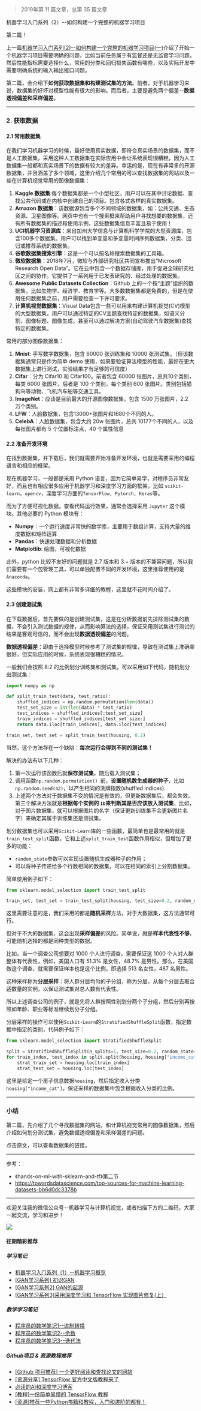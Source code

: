 
> 2019年第 11 篇文章，总第 35 篇文章

机器学习入门系列（2）--如何构建一个完整的机器学习项目

第二篇！

上一篇[机器学习入门系列(2)--如何构建一个完整的机器学习项目(一)](https://mp.weixin.qq.com/s/nMG5Z3CPdwhg4XQuMbNqbw)介绍了开始一个机器学习项目需要明确的问题，比如当前任务属于有监督还是无监督学习问题，然后性能指标需要选择什么，常用的分类和回归损失函数有哪些，以及实际开发中需要明确系统的输入输出接口问题。

第二篇，会介绍下**如何获取数据集和构建测试集的方法**。前者，对于机器学习来说，数据集的好坏对模型性能有很大的影响。而后者，主要是避免两个偏差--**数据透视偏差和采样偏差**。

---
### 2. 获取数据

#### 2.1 常用数据集

在我们学习机器学习的时候，最好使用真实数据，即符合真实场景的数据集，而不是人工数据集，采用这种人工数据集在实际应用中会让系统表现很糟糕，因为人工数据集一般都和真实场景下的数据有较大的差异。幸运的是，现在有非常多的开源数据集，并且涵盖了多个领域，这里介绍几个常用的可以查找数据集的网站以及一些在计算机视觉常用的图像数据集：

1. **Kaggle 数据集**:每个数据集都是一个小型社区，用户可以在其中讨论数据、查找公共代码或在内核中创建自己的项目。包含各式各样的真实数据集。
2. **Amazon 数据集**：该数据源包含多个不同领域的数据集，如：公共交通、生态资源、卫星图像等。网页中也有一个搜索框来帮助用户寻找想要的数据集，还有所有数据集的描述和使用示例，这些数据集信息丰富且易于使用！
3. **UCI机器学习资源库**：来自加州大学信息与计算机科学学院的大型资源库，包含100多个数据集。用户可以找到单变量和多变量时间序列数据集，分类、回归或推荐系统的数据集。
4. **谷歌数据集搜索引擎**：这是一个可以按名称搜索数据集的工具箱。
5. **微软数据集**：2018年7月，微软与外部研究社区共同宣布推出“Microsoft Research Open Data”。它在云中包含一个数据存储库，用于促进全球研究社区之间的协作。它提供了一系列用于已发表研究的、经过处理的数据集。
6. **Awesome Public Datasets Collection**：Github 上的一个按“主题”组织的数据集，比如生物学、经济学、教育学等。大多数数据集都是免费的，但是在使用任何数据集之前，用户需要检查一下许可要求。
7. **计算机视觉数据集**：Visual Data包含一些可以用来构建计算机视觉(CV)模型的大型数据集。用户可以通过特定的CV主题查找特定的数据集，如语义分割、图像标题、图像生成，甚至可以通过解决方案(自动驾驶汽车数据集)查找特定的数据集。

常用的部分图像数据集：

1. **Mnist**: 手写数字数据集，包含 60000 张训练集和 10000 张测试集。（但该数据集通常只是作为简单 demo 使用，如果要验证算法模型的性能，最好在更大数据集上进行测试，实验结果才有足够的可信度）
2. **Cifar**：分为 Cifar10 和 Cifar100。前者包含 60000 张图片，总共10个类别，每类 6000 张图片。后者是 100 个类别，每个类别 600 张图片。类别包括猫狗鸟等动物、飞机汽车船等交通工具。
3. **ImageNet**：应该是目前最大的开源图像数据集，包含 1500 万张图片，2.2 万个类别。
4. **LFW**：人脸数据集，包含13000+张图片和1680个不同的人。
5. **CelebA**：人脸数据集，包含大约 20w 张图片，总共 10177个不同的人，以及每张图片都有 5 个位置标注点，40 个属性信息


#### 2.2 准备开发环境

在找到数据集，并下载后，我们就需要开始准备开发环境，也就是需要采用的编程语言和相应的框架。

现在机器学习，一般都是采用 Python 语言，因为它简单易学，对程序员非常友好，而且也有相应很多应用于机器学习和深度学习方面的框架，比如 `scikit-learn`，`opencv`，深度学习方面的`TensorFlow, Pytorch, Keras`等。

而为了方便可视化数据，查看代码运行效果，通常会选择采用 `Jupyter` 这个模块。其他必要的 Python 模块有：

- **Numpy**：一个运行速度非常快的数学库，主要用于数组计算，支持大量的维度数据和矩阵运算
- **Pandas**：快速处理数据和分析数据
- **Matplotlib**: 绘图，可视化数据

此外，python 比较不友好的问题就是 2.7 版本和 3.+ 版本的不兼容问题，所以我们需要有一个包管理工具，可以单独配置不同的开发环境，这里推荐使用的是 `Anaconda`。

这些模块的安装，网上都有非常多详细的教程，这里就不花时间介绍了。

#### 2.3 创建测试集

在下载数据后，首先要做的是创建测试集，这是在分析数据前先排除测试集的数据，不会引入测试数据的规律，从而影响算法的选择，保证采用测试集进行测试的结果是客观可信的，而不会出现**数据透视偏差**的问题。

**数据透视偏差**：即由于选择模型时候参考了测试集的规律，导致在测试集上准确率很好，但实际应用的时候，系统表现很糟糕的情况。

一般我们会按照 8:2 的比例划分训练集和测试集，可以采用如下代码，随机划分出测试集：

```python
import numpy as np

def split_train_test(data, test_ratio):
    shuffled_indices = np.random.permutation(len(data))
    test_set_size = int(len(data) * test_ratio)
    test_indices = shuffled_indices[:test_set_size]
    train_indices = shuffled_indices[test_set_size:]
    return data.iloc[train_indices], data.iloc[test_indices]

train_set, test_set = split_train_test(housing, 0.2)
```

当然，这个方法存在一个缺陷：**每次运行会得到不同的测试集！**

解决的办法有以下几种：

1. 第一次运行该函数后就**保存测试集**，随后载入测试集；
2. 调用函数`np.random.permutation() `前，**设置随机数生成器的种子**，比如`np.random.seed(42)`，以产生相同的洗牌指数(shuffled indices).
3. 上述两个方法对于数据集不变的情况是有效的，但更新数据集后，都会失效。第三个解决方法就是**根据每个实例的 `ID`来判断其是否应该放入测试集**，比如，对于图片数据集，就可以根据图片的名字（保证更新训练集不会更新图片名字）来确定其属于训练集还是测试集。

划分数据集也可以采用`Scikit-Learn`库的一些函数，最简单也是最常用的就是 `train_test_split`函数，它和上述`split_train_test`函数作用相似，但增加了更多的功能：

- `random_state`参数可以实现设置随机生成器种子的作用；
- 可以将种子传递给多个行数相同的数据集，可以在相同的索引上分割数据集。

简单使用例子如下：

```python
from sklearn.model_selection import train_test_split

train_set, test_set = train_test_split(housing, test_size=0.2, random_state=42)
```

这里需要注意的是，我们采用的都是**随机采样**方法，对于大数据集，这方法通常可行。

但对于不大的数据集，这会出现**采样偏差**的风险。简单说，就是**样本代表性不够**，可能随机选择的都是同种类型的数据。

比如，当一个调查公司想要对 1000 个人进行调查，需要保证这 1000 个人对人群整体有代表性，例如，美国人口有 51.3% 是女性，48.7% 是男性。那么，在美国做这个调查，就需要保证样本也是这个比例，即选择 513 名女性，487 名男性。

这种采样称为**分层采样**：将人群分层均匀的子分组，称为分层，从每个分层去取合适数量的实例，以保证测试集对总人数有代表性。

所以上述调查公司的例子，就是先将人群按照性别划分两个子分组，然后分别再按照如年龄、职业等标准继续划分子分组。

分层采样的操作可以使用`Scikit-Learn`的`StratifiedShuffleSplit`函数，指定数据中指定的类别，代码例子如下：

```python
from sklearn.model_selection import StratifiedShuffleSplit

split = StratifiedShuffleSplit(n_splits=1, test_size=0.2, random_state=42)
for train_index, test_index in split.split(housing, housing["income_cat"]):
    strat_train_set = housing.loc[train_index]
    strat_test_set = housing.loc[test_index]
```

这里是给定一个房子信息数据`housing`，然后指定收入分类`housing["income_cat"]`，保证采样的数据集中包含根据收入分类的比例。


---
### 小结

第二篇，先介绍了几个寻找数据集的网站，和计算机视觉常用的图像数据集，然后介绍如何划分测试集，避免数据透视偏差和采样偏差的问题。

点击原文，可以查看数据集的链接。

---
参考：

- 《hands-on-ml-with-sklearn-and-tf》第二节
- https://towardsdatascience.com/top-sources-for-machine-learning-datasets-bb6d0dc3378b

---
欢迎关注我的微信公众号--机器学习与计算机视觉，或者扫描下方的二维码，大家一起交流，学习和进步！

![](https://cai-images-1257823952.cos.ap-beijing.myqcloud.com/qrcode_new.jpg)


#### 往期精彩推荐

##### 学习笔记

- [机器学习入门系列（1）--机器学习概览](https://mp.weixin.qq.com/s/r_UkF_Eys4dTKMH7DNJyTA)
- [[GAN学习系列] 初识GAN](https://mp.weixin.qq.com/s?__biz=MzU5MDY5OTI5MA==&mid=2247483711&idx=1&sn=ead88d5b21e08d9df853b72f31d4b5f4&chksm=fe3b0f4ac94c865cfc243123eb4815539ef2d5babdc8346f79a29b681e55eee5f964bdc61d71&token=1493836032&lang=zh_CN#rd)
- [[GAN学习系列2] GAN的起源](https://mp.weixin.qq.com/s?__biz=MzU5MDY5OTI5MA==&mid=2247483732&idx=1&sn=99cb91edf6fb6da3c7d62132c40b0f62&chksm=fe3b0f21c94c8637a8335998c3fc9d0adf1ac7dea332c2bd45e63707eac6acad8d84c1b3d16d&token=985117826&lang=zh_CN#rd)
- [[GAN学习系列3]采用深度学习和 TensorFlow 实现图片修复(上）](https://mp.weixin.qq.com/s/S_uiSe74Ti6N_u4Y5Fd6Fw)

##### 数学学习笔记

- [程序员的数学笔记1--进制转换](https://mp.weixin.qq.com/s/Sn7V27O77moGCLOpFzEKqg)
- [程序员的数学笔记2--余数](https://mp.weixin.qq.com/s/hv4cWzuca49VHLc92DicZQ)
- [程序员的数学笔记3--迭代法](https://mp.weixin.qq.com/s/uUtK2tTZa_b5jeiTyXYRYg)

##### Github项目 & 资源教程推荐

- [[Github 项目推荐] 一个更好阅读和查找论文的网站](https://mp.weixin.qq.com/s/ImQcGt8guLKZawNLS-_HzA)
- [[资源分享] TensorFlow 官方中文版教程来了](https://mp.weixin.qq.com/s/Si1YaYLfhL1upbjQkvireQ)
- [必读的AI和深度学习博客](https://mp.weixin.qq.com/s/0J2raJqiYsYPqwAV1MALaw)
- [[教程]一份简单易懂的 TensorFlow 教程](https://mp.weixin.qq.com/s/vXIM6Ttw37yzhVB_CvXmCA)
- [[资源]推荐一些Python书籍和教程，入门和进阶的都有！](https://mp.weixin.qq.com/s/jkIQTjM9C3fDvM1c6HwcQg)
